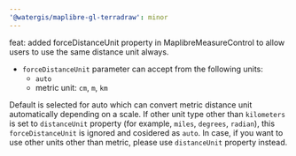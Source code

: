 ```yaml
---
'@watergis/maplibre-gl-terradraw': minor
---
```


feat: added forceDistanceUnit property in MaplibreMeasureControl to allow users to use the same distance unit always.

- `forceDistanceUnit` parameter can accept from the following units:
  - `auto`
  - metric unit: `cm`, `m`, `km`

Default is selected for auto which can convert metric distance unit automatically depending on a scale. If other unit type other than `kilometers` is set to `distanceUnit` property (for example, `miles`, `degrees`, `radian`), this `forceDistanceUnit` is ignored and cosidered as `auto`. In case, if you want to use other units other than metric, please use `distanceUnit` property instead.
